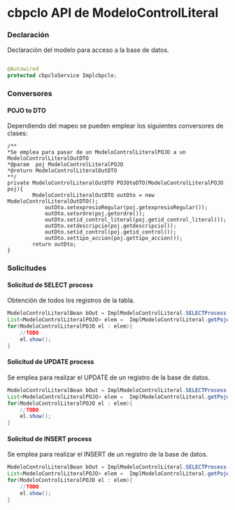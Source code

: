 
# cbpclo API de ModeloControlLiteral

### Declaración

Declaración del modelo para acceso a la base de datos.

```JAVA

@Autowired
protected cbpcloService Implcbpclo;

```

### Conversores

#### POJO to DTO
Dependiendo del mapeo se pueden emplear los siguientes conversores de clases:

```
/**
*Se emplea para pasar de un ModeloControlLiteralPOJO a un ModeloControlLiteralOutDTO
*@param  poj ModeloControlLiteralPOJO
*@return ModeloControlLiteralOutDTO
**/
private ModeloControlLiteralOutDTO POJOtoDTO(ModeloControlLiteralPOJO poj){
		ModeloControlLiteralOutDTO outDto = new ModeloControlLiteralOutDTO();
            outDto.setexpresioRegular(poj.getexpresioRegular());
            outDto.setordre(poj.getordre());
            outDto.setid_control_literal(poj.getid_control_literal());
            outDto.setdescripcio(poj.getdescripcio());
            outDto.setid_control(poj.getid_control());
            outDto.settipo_accion(poj.gettipo_accion());
        return outDto;
}
```

### Solicitudes

#### Solicitud de SELECT process

Obtención de todos los registros de la tabla.

```JAVA
ModeloControlLiteralBean bOut = ImplModeloControlLiteral.SELECTProcess();
List<ModeloControlLiteralPOJO> elem =  ImplModeloControlLiteral.getPojoOut();
for(ModeloControlLiteralPOJO el : elem){
	//TODO
	el.show();
}
```

#### Solicitud de UPDATE process

Se emplea para realizar el UPDATE de un registro de la base de datos.

```JAVA
ModeloControlLiteralBean bOut = ImplModeloControlLiteral.SELECTProcess();
List<ModeloControlLiteralPOJO> elem =  ImplModeloControlLiteral.getPojoOut();
for(ModeloControlLiteralPOJO el : elem){
	//TODO
	el.show();
}
```

#### Solicitud de INSERT process

Se emplea para realizar el INSERT de un registro de la base de datos.

```JAVA
ModeloControlLiteralBean bOut = ImplModeloControlLiteral.SELECTProcess();
List<ModeloControlLiteralPOJO> elem =  ImplModeloControlLiteral.getPojoOut();
for(ModeloControlLiteralPOJO el : elem){
	//TODO
	el.show();
}
```


